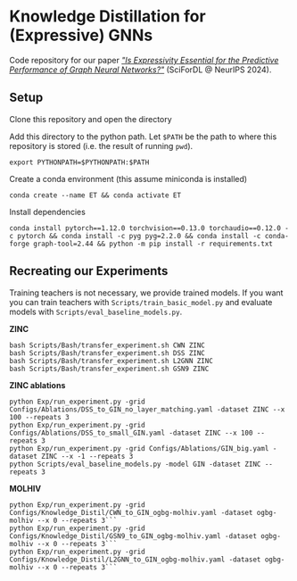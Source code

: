 # Knowledge Distillation for (Expressive) GNNs

Code repository for our paper [_"Is Expressivity Essential for the Predictive Performance of Graph Neural Networks?"_](https://openreview.net/pdf?id=5v7hpSy3Ir) (SciForDL @ NeurIPS 2024).

## Setup
Clone this repository and open the directory

Add this directory to the python path. Let `$PATH` be the path to where this repository is stored (i.e. the result of running `pwd`).
```
export PYTHONPATH=$PYTHONPATH:$PATH
```

Create a conda environment (this assume miniconda is installed)
```
conda create --name ET && conda activate ET
```

Install dependencies
```
conda install pytorch==1.12.0 torchvision==0.13.0 torchaudio==0.12.0 -c pytorch && conda install -c pyg pyg=2.2.0 && conda install -c conda-forge graph-tool=2.44 && python -m pip install -r requirements.txt

```


## Recreating our Experiments
Training teachers is not necessary, we provide trained models. If you want you can train teachers with `Scripts/train_basic_model.py` and evaluate models with `Scripts/eval_baseline_models.py`.

**ZINC**
```
bash Scripts/Bash/transfer_experiment.sh CWN ZINC
bash Scripts/Bash/transfer_experiment.sh DSS ZINC
bash Scripts/Bash/transfer_experiment.sh L2GNN ZINC
bash Scripts/Bash/transfer_experiment.sh GSN9 ZINC
```

**ZINC ablations**
```
python Exp/run_experiment.py -grid Configs/Ablations/DSS_to_GIN_no_layer_matching.yaml -dataset ZINC --x 100 --repeats 3
python Exp/run_experiment.py -grid Configs/Ablations/DSS_to_small_GIN.yaml -dataset ZINC --x 100 --repeats 3
python Exp/run_experiment.py -grid Configs/Ablations/GIN_big.yaml -dataset ZINC --x -1 --repeats 3
python Scripts/eval_baseline_models.py -model GIN -dataset ZINC --repeats 3

```


**MOLHIV**
```
python Exp/run_experiment.py -grid Configs/Knowledge_Distil/CWN_to_GIN_ogbg-molhiv.yaml -dataset ogbg-molhiv --x 0 --repeats 3```
python Exp/run_experiment.py -grid Configs/Knowledge_Distil/GSN9_to_GIN_ogbg-molhiv.yaml -dataset ogbg-molhiv --x 0 --repeats 3```
python Exp/run_experiment.py -grid Configs/Knowledge_Distil/L2GNN_to_GIN_ogbg-molhiv.yaml -dataset ogbg-molhiv --x 0 --repeats 3```
```

